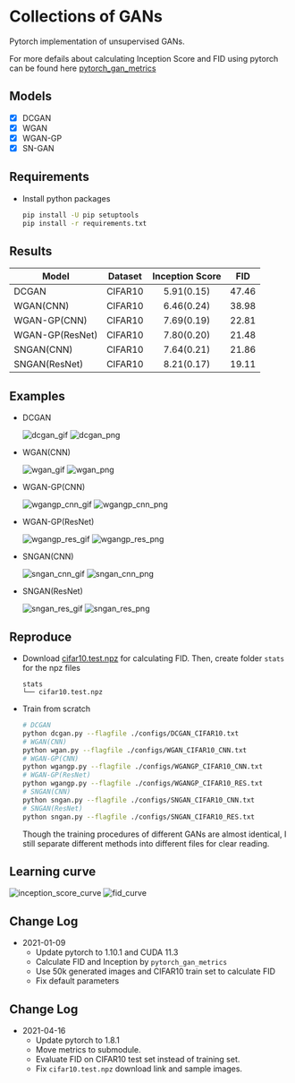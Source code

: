 # Collections of GANs

Pytorch implementation of unsupervised GANs.

For more defails about calculating Inception Score and FID using pytorch can be found here [pytorch_gan_metrics](https://github.com/w86763777/pytorch-gan-metrics) 

## Models
- [x] DCGAN
- [x] WGAN
- [x] WGAN-GP
- [x] SN-GAN 

## Requirements
- Install python packages
    ```bash
    pip install -U pip setuptools
    pip install -r requirements.txt
    ```

## Results

|Model          |Dataset|Inception Score|FID  |
|--------------|:-----:|:--------------:|:---:|
|DCGAN          |CIFAR10|5.91(0.15)     |47.46|
|WGAN(CNN)      |CIFAR10|6.46(0.24)     |38.98|
|WGAN-GP(CNN)   |CIFAR10|7.69(0.19)     |22.81|
|WGAN-GP(ResNet)|CIFAR10|7.80(0.20)     |21.48|
|SNGAN(CNN)     |CIFAR10|7.64(0.21)     |21.86|
|SNGAN(ResNet)  |CIFAR10|8.21(0.17)     |19.11|

## Examples
- DCGAN

    ![dcgan_gif](https://drive.google.com/uc?export=view&id=1KSBk0Va_4bJXgM7TruZgfHly9If_74-n) ![dcgan_png](https://drive.google.com/uc?export=view&id=1GGa6xd28dHds5lJTRCqnJks-ie_3luH8)

- WGAN(CNN)

    ![wgan_gif](https://drive.google.com/uc?export=view&id=1Yrq-peVwSTUQmK_CF0dcf86mXYp2Qd4D) ![wgan_png](https://drive.google.com/uc?export=view&id=1vER25JI0U9awv25x1Muz5-b7sY-Wyi7d)

- WGAN-GP(CNN)

    ![wgangp_cnn_gif](https://drive.google.com/uc?export=view&id=1wUqaKPo4BhCcByHyTEuNhDeb2CfUJB6f) ![wgangp_cnn_png](https://drive.google.com/uc?export=view&id=1w-9N5c7s-f7Ocb6DGVtLloOe5Xkl4CRd)

- WGAN-GP(ResNet)

    ![wgangp_res_gif](https://drive.google.com/uc?export=view&id=16gadJh0K4ZWelmTqIjkPLlk2P423EpCR) ![wgangp_res_png](https://drive.google.com/uc?export=view&id=1ZRYJo7rtbN99hK71OT2dvj94uxzGG063)

- SNGAN(CNN)

    ![sngan_cnn_gif](https://drive.google.com/uc?export=view&id=1zWtmiwsYJqSqxY7LISBzaBfZHrzbbhXi) ![sngan_cnn_png](https://drive.google.com/uc?export=view&id=1Uq387vzBWptqDWk1c5s1jRYxcuN-IzGZ)

- SNGAN(ResNet)

    ![sngan_res_gif](https://drive.google.com/uc?export=view&id=1et3V7NbLEqH6aOWzkOQceNcnfY3WBOGz) ![sngan_res_png](https://drive.google.com/uc?export=view&id=1neYWCexP8kY2eixMpztNL50TKFLXZcBL)

## Reproduce
- Download [cifar10.test.npz](https://drive.google.com/drive/folders/1UBdzl6GtNMwNQ5U-4ESlIer43tNjiGJC?usp=sharing) for calculating FID. Then, create folder `stats` for the npz files
    ```
    stats
    └── cifar10.test.npz
    ```

- Train from scratch
    ```bash
    # DCGAN
    python dcgan.py --flagfile ./configs/DCGAN_CIFAR10.txt
    # WGAN(CNN)
    python wgan.py --flagfile ./configs/WGAN_CIFAR10_CNN.txt
    # WGAN-GP(CNN)
    python wgangp.py --flagfile ./configs/WGANGP_CIFAR10_CNN.txt
    # WGAN-GP(ResNet)
    python wgangp.py --flagfile ./configs/WGANGP_CIFAR10_RES.txt
    # SNGAN(CNN)
    python sngan.py --flagfile ./configs/SNGAN_CIFAR10_CNN.txt
    # SNGAN(ResNet)
    python sngan.py --flagfile ./configs/SNGAN_CIFAR10_RES.txt
    ```
    Though the training procedures of different GANs are almost identical, I still separate different methods into different files for clear reading.

## Learning curve
![inception_score_curve](https://drive.google.com/uc?export=view&id=12JTJS5--2dDjFyVhHJ-b264Qp3S-v8xS)
![fid_curve](https://drive.google.com/uc?export=view&id=1P4e_DEyW4wvFubPSu5t_i2gVRoecGqs5)

## Change Log
- 2021-01-09
    - Update pytorch to 1.10.1 and CUDA 11.3
    - Calculate FID and Inception by `pytorch_gan_metrics`
    - Use 50k generated images and CIFAR10 train set to calculate FID
    - Fix default parameters

## Change Log
- 2021-04-16
    - Update pytorch to 1.8.1
    - Move metrics to submodule.
    - Evaluate FID on CIFAR10 test set instead of training set.
    - Fix `cifar10.test.npz` download link and sample images.